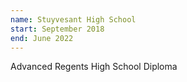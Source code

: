 ```yaml
---
name: Stuyvesant High School
start: September 2018
end: June 2022
---
```


Advanced Regents High School Diploma